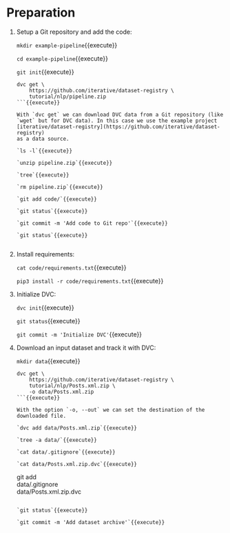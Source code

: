 # Preparation

1. Setup a Git repository and add the code:

   `mkdir example-pipeline`{{execute}}
   
   `cd example-pipeline`{{execute}}
   
   `git init`{{execute}}
   
   ```
   dvc get \
       https://github.com/iterative/dataset-registry \
       tutorial/nlp/pipeline.zip
   ```{{execute}}
   
   With `dvc get` we can download DVC data from a Git repository (like
   `wget` but for DVC data). In this case we use the example project
   [iterative/dataset-registry](https://github.com/iterative/dataset-registry)
   as a data source.
   
   `ls -l`{{execute}}
   
   `unzip pipeline.zip`{{execute}}
   
   `tree`{{execute}}
   
   `rm pipeline.zip`{{execute}}
   
   `git add code/`{{execute}}
   
   `git status`{{execute}}
   
   `git commit -m 'Add code to Git repo'`{{execute}}
   
   `git status`{{execute}}
  
2. Install requirements:

   `cat code/requirements.txt`{{execute}}
   
   `pip3 install -r code/requirements.txt`{{execute}}

3. Initialize DVC:

   `dvc init`{{execute}}
   
   `git status`{{execute}}
   
   `git commit -m 'Initialize DVC'`{{execute}}

4. Download an input dataset and track it with DVC:

   `mkdir data`{{execute}}
   
   ```
   dvc get \
       https://github.com/iterative/dataset-registry \
       tutorial/nlp/Posts.xml.zip \
       -o data/Posts.xml.zip
   ```{{execute}}
   
   With the option `-o, --out` we can set the destination of the
   downloaded file.
   
   `dvc add data/Posts.xml.zip`{{execute}}
   
   `tree -a data/`{{execute}}
   
   `cat data/.gitignore`{{execute}}
   
   `cat data/Posts.xml.zip.dvc`{{execute}}
   
   ```
   git add \
       data/.gitignore \
       data/Posts.xml.zip.dvc
   ```{{execute}}
   
   `git status`{{execute}}
   
   `git commit -m 'Add dataset archive'`{{execute}}
